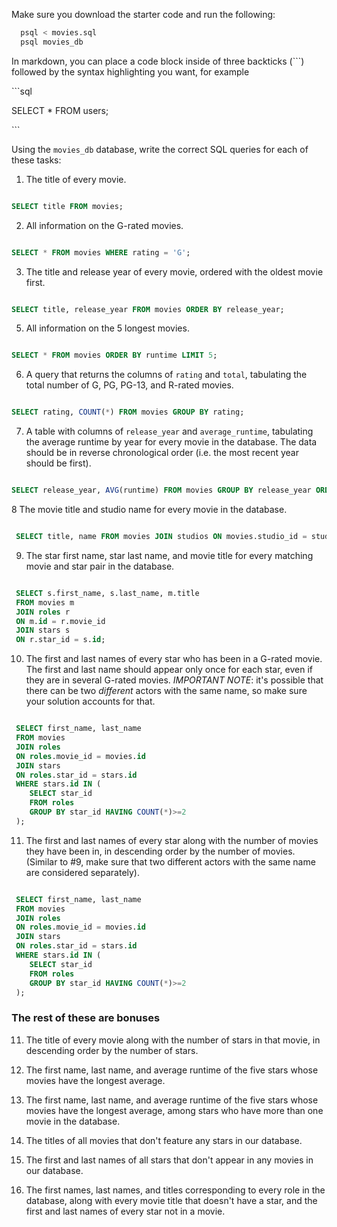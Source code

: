 Make sure you download the starter code and run the following:

```sh
  psql < movies.sql
  psql movies_db
```

In markdown, you can place a code block inside of three backticks (```) followed by the syntax highlighting you want, for example

\```sql

SELECT \* FROM users;

\```

Using the `movies_db` database, write the correct SQL queries for each of these tasks:

1.  The title of every movie.
```sql

SELECT title FROM movies;

```

2.  All information on the G-rated movies.
```sql

SELECT * FROM movies WHERE rating = 'G';

```

3.  The title and release year of every movie, ordered with the oldest movie first.
```sql

SELECT title, release_year FROM movies ORDER BY release_year;

```
   
5.  All information on the 5 longest movies.

```sql

SELECT * FROM movies ORDER BY runtime LIMIT 5;

```

6.  A query that returns the columns of `rating` and `total`, tabulating the total number of G, PG, PG-13, and R-rated movies.

```sql

SELECT rating, COUNT(*) FROM movies GROUP BY rating;

```

7.  A table with columns of `release_year` and `average_runtime`,
    tabulating the average runtime by year for every movie in the database. The data should be in reverse chronological order (i.e. the most recent year should be first).

```sql

SELECT release_year, AVG(runtime) FROM movies GROUP BY release_year ORDER BY release_year DESC;

```

8 The movie title and studio name for every movie in the
    database.

```sql

 SELECT title, name FROM movies JOIN studios ON movies.studio_id = studios.id;

```

9.  The star first name, star last name, and movie title for every
    matching movie and star pair in the database.

```sql

 SELECT s.first_name, s.last_name, m.title 
 FROM movies m
 JOIN roles r
 ON m.id = r.movie_id
 JOIN stars s
 ON r.star_id = s.id;

```

10.  The first and last names of every star who has been in a G-rated movie. The first and last name should appear only once for each star, even if they are in several G-rated movies. *IMPORTANT NOTE*: it's possible that there can be two *different* actors with the same name, so make sure your solution accounts for that.

```sql

 SELECT first_name, last_name
 FROM movies 
 JOIN roles 
 ON roles.movie_id = movies.id
 JOIN stars 
 ON roles.star_id = stars.id
 WHERE stars.id IN (
    SELECT star_id
    FROM roles
    GROUP BY star_id HAVING COUNT(*)>=2
 );
``` 


11.  The first and last names of every star along with the number
    of movies they have been in, in descending order by the number of movies. (Similar to #9, make sure
    that two different actors with the same name are considered separately).

```sql

 SELECT first_name, last_name
 FROM movies 
 JOIN roles 
 ON roles.movie_id = movies.id
 JOIN stars 
 ON roles.star_id = stars.id
 WHERE stars.id IN (
    SELECT star_id
    FROM roles
    GROUP BY star_id HAVING COUNT(*)>=2
 );
``` 

### The rest of these are bonuses

11. The title of every movie along with the number of stars in
    that movie, in descending order by the number of stars.

12. The first name, last name, and average runtime of the five
    stars whose movies have the longest average.

13. The first name, last name, and average runtime of the five
    stars whose movies have the longest average, among stars who have more than one movie in the database.

14. The titles of all movies that don't feature any stars in our
    database.

15. The first and last names of all stars that don't appear in any movies in our database.

16. The first names, last names, and titles corresponding to every
    role in the database, along with every movie title that doesn't have a star, and the first and last names of every star not in a movie.
